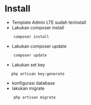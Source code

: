 # Install


* Template Admin LTE sudah terinstall
* Lakukan composer install
```php
    composer install
```

* Lakukan composer update
```php
    composer update
```

* Lakukan set key 
```
   php artisan key:generate
```

* konfigurasi database
* lakukan migrate
```
    php artisan migrate
```

